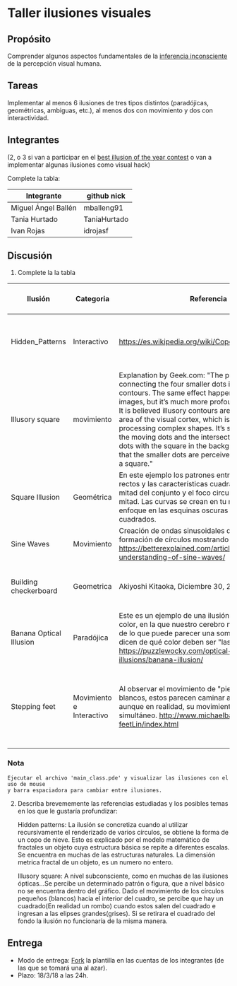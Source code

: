 # Taller ilusiones visuales

## Propósito

Comprender algunos aspectos fundamentales de la [inferencia inconsciente](https://github.com/VisualComputing/Cognitive) de la percepción visual humana.

## Tareas

Implementar al menos 6 ilusiones de tres tipos distintos (paradójicas, geométricas, ambiguas, etc.), al menos dos con movimiento y dos con interactividad.

## Integrantes
(2, o 3 si van a participar en el [best illusion of the year contest](illusionoftheyear.com) o van a implementar algunas ilusiones como visual hack)

Complete la tabla:

| Integrante | github nick |
|------------|-------------|
| Miguel Ángel Ballén | mballeng91 |
| Tania Hurtado| TaniaHurtado|
| Ivan Rojas | idrojasf |

## Discusión

1. Complete la la tabla

| Ilusión | Categoria | Referencia | Tipo de interactividad (si aplica) | URL código base (si aplica) |
|---------|-----------|------------|------------------------------------|-----------------------------|
| Hidden_Patterns | Interactivo | https://es.wikipedia.org/wiki/Copo_de_nieve_de_Koch | Hacer click para ver el patrón de fractal hasta el nivel 7 de recursión  | https://www.openprocessing.org/sketch/64573|
| Illusory square | movimiento | Explanation by Geek.com: "The phantom square connecting the four smaller dots is a result of illusory contours. The same effect happens with some static images, but it’s much more profound in this animation. It is believed illusory contours are generated in the V2 area of the visual cortex, which is responsible for processing complex shapes. It’s simply thrown off by the moving dots and the intersection of the larger dots with the square in the background. The result is that the smaller dots are perceived as the corners of a square."           |          No aplica                         | https://www.openprocessing.org/sketch/168628                            |
| Square Illusion |       Geométrica    |  En este ejemplo los patrones entrelazan los bordes rectos y las características cuadradas de la segunda mitad del conjunto y el foco circular de la primera mitad. Las curvas se crean en tu mente por este enfoque en las esquinas oscuras y claras de los cuadrados.        |    No aplica       |          Implementado desde cero            |
|    Sine Waves     |     Movimiento      | Creación de ondas sinusoidales que aparentan la formación de círculos mostrando distintas figuras.  https://betterexplained.com/articles/intuitive-understanding-of-sine-waves/         |        No aplica                            |              https://www.openprocessing.org/sketch/4324#               |
|Building checkerboard | Geometrica | Akiyoshi Kitaoka, Diciembre 30, 2009 | Al presionar la tecla A desaparecen los cuadros pequeños | Implentado desde cero |
|Banana Optical Illusion | Paradójica         |  Este es un ejemplo de una ilusión de constancia del color, en la que nuestro cerebro nos hace dar cuenta de lo que puede parecer una sombra azulada y nos dicen de qué color deben ser "las bananas". https://puzzlewocky.com/optical-illusions/color-illusions/banana-illusion/  |             No aplica                        |                      No aplica     |
|Stepping feet |Movimiento e Interactivo|Al observar el movimiento de "pies" negros y blancos, estos parecen caminar alternativamente, aunque en realidad, su movimiento es siempre simultáneo. http://www.michaelbach.de/ot/mot-feetLin/index.html            |   Hacer click para que desaparezcan las lineas verticales y pueda obervarse el movimiento de los pasos | https://www.openprocessing.org/sketch/48692                             |


### Nota
    Ejecutar el archivo 'main_class.pde' y visualizar las ilusiones con el uso de mouse
    y barra espaciadora para cambiar entre ilusiones.   

2. Describa brevememente las referencias estudiadas y los posibles temas en los que le gustaría profundizar:

    Hidden patterns: La ilusión se concretiza cuando al utilizar recursivamente el renderizado
    de varios círculos, se obtiene la forma de un copo de nieve. Esto es explicado por el modelo 
    matemático de fractales un objeto cuya estructura básica se repite a diferentes escalas. Se 
    encuentra en muchas de las estructuras naturales. La dimensión metrica fractal de un objeto, 
    es un numero no entero.
    
    Illusory square: A nivel subconsciente, como en muchas de las ilusiones ópticas...Se percibe
    un determinado patrón o figura, que a nivel básico no se encuentra dentro del gráfico.
    Dado el movimiento de los círculos pequeños (blancos) hacia el interior del cuadro,
    se percibe que hay un cuadrado(En realidad un rombo) cuando estos salen del cuadrado e
    ingresan a las elipses grandes(grises). Si se retirara el cuadrado del fondo la ilusión
    no funcionaría de la misma manera.
    
    


## Entrega

* Modo de entrega: [Fork](https://help.github.com/articles/fork-a-repo/) la plantilla en las cuentas de los integrantes (de las que se tomará una al azar).
* Plazo: 18/3/18 a las 24h.

